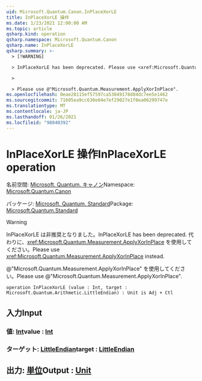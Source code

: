 ```yaml
---
uid: Microsoft.Quantum.Canon.InPlaceXorLE
title: InPlaceXorLE 操作
ms.date: 1/23/2021 12:00:00 AM
ms.topic: article
qsharp.kind: operation
qsharp.namespace: Microsoft.Quantum.Canon
qsharp.name: InPlaceXorLE
qsharp.summary: >-
  > [!WARNING]

  > InPlaceXorLE has been deprecated. Please use <xref:Microsoft.Quantum.Measurement.ApplyXorInPlace> instead.

  >

  > Please use @"Microsoft.Quantum.Measurement.ApplyXorInPlace".
ms.openlocfilehash: 0eae28115ef57597ca53849178d84dc7ee5e1462
ms.sourcegitcommit: 71605ea9cc630e84e7ef29027e1f0ea06299747e
ms.translationtype: MT
ms.contentlocale: ja-JP
ms.lasthandoff: 01/26/2021
ms.locfileid: "98840392"
---
```

# <a name="inplacexorle-operation"></a><span data-ttu-id="04f48-102">InPlaceXorLE 操作</span><span class="sxs-lookup"><span data-stu-id="04f48-102">InPlaceXorLE operation</span></span>

<span data-ttu-id="04f48-103">名前空間: [Microsoft. Quantum. キャノン](xref:Microsoft.Quantum.Canon)</span><span class="sxs-lookup"><span data-stu-id="04f48-103">Namespace: [Microsoft.Quantum.Canon](xref:Microsoft.Quantum.Canon)</span></span>

<span data-ttu-id="04f48-104">パッケージ: [Microsoft. Quantum. Standard](https://nuget.org/packages/Microsoft.Quantum.Standard)</span><span class="sxs-lookup"><span data-stu-id="04f48-104">Package: [Microsoft.Quantum.Standard](https://nuget.org/packages/Microsoft.Quantum.Standard)</span></span>


> [!WARNING]
> <span data-ttu-id="04f48-105">InPlaceXorLE は非推奨となりました。</span><span class="sxs-lookup"><span data-stu-id="04f48-105">InPlaceXorLE has been deprecated.</span></span> <span data-ttu-id="04f48-106">代わりに、<xref:Microsoft.Quantum.Measurement.ApplyXorInPlace> を使用してください。</span><span class="sxs-lookup"><span data-stu-id="04f48-106">Please use <xref:Microsoft.Quantum.Measurement.ApplyXorInPlace> instead.</span></span>
>
> <span data-ttu-id="04f48-107">@"Microsoft.Quantum.Measurement.ApplyXorInPlace" を使用してください。</span><span class="sxs-lookup"><span data-stu-id="04f48-107">Please use @"Microsoft.Quantum.Measurement.ApplyXorInPlace".</span></span>



```qsharp
operation InPlaceXorLE (value : Int, target : Microsoft.Quantum.Arithmetic.LittleEndian) : Unit is Adj + Ctl
```


## <a name="input"></a><span data-ttu-id="04f48-108">入力</span><span class="sxs-lookup"><span data-stu-id="04f48-108">Input</span></span>

### <a name="value--int"></a><span data-ttu-id="04f48-109">値: [Int](xref:microsoft.quantum.lang-ref.int)</span><span class="sxs-lookup"><span data-stu-id="04f48-109">value : [Int](xref:microsoft.quantum.lang-ref.int)</span></span>




### <a name="target--littleendian"></a><span data-ttu-id="04f48-110">ターゲット: [LittleEndian](xref:Microsoft.Quantum.Arithmetic.LittleEndian)</span><span class="sxs-lookup"><span data-stu-id="04f48-110">target : [LittleEndian](xref:Microsoft.Quantum.Arithmetic.LittleEndian)</span></span>





## <a name="output--unit"></a><span data-ttu-id="04f48-111">出力: [単位](xref:microsoft.quantum.lang-ref.unit)</span><span class="sxs-lookup"><span data-stu-id="04f48-111">Output : [Unit](xref:microsoft.quantum.lang-ref.unit)</span></span>

